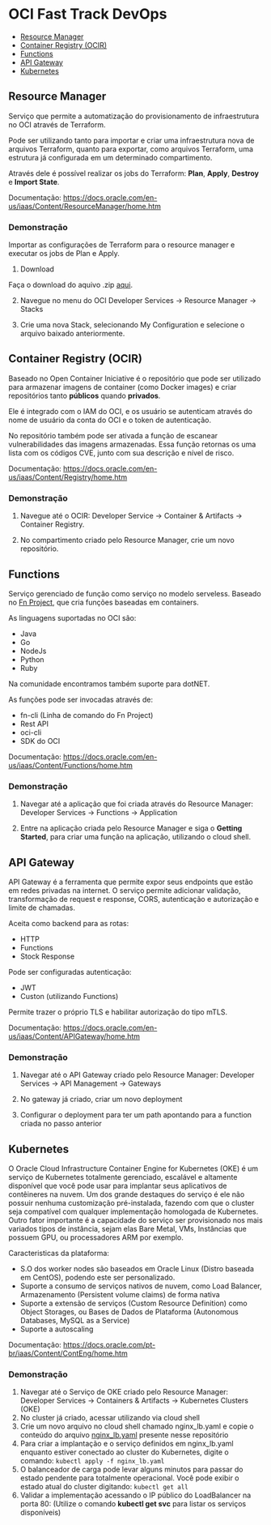 # OCI Fast Track DevOps

- [Resource Manager](#Resource-Manager)
- [Container Registry (OCIR)](#container-registry-ocir)
- [Functions](#functions)
- [API Gateway](#api-gateway)
- [Kubernetes](#kubernetes) 

## Resource Manager

Serviço que permite a automatização do provisionamento de infraestrutura no OCI através de Terraform.

Pode ser utilizando tanto para importar e criar uma infraestrutura nova de arquivos Terraform, quanto para exportar, como arquivos Terraform, uma estrutura já configurada em um determinado compartimento.

Através dele é possível realizar os jobs do Terraform: **Plan**, **Apply**, **Destroy** e **Import State**.

Documentação: https://docs.oracle.com/en-us/iaas/Content/ResourceManager/home.htm

### Demonstração

Importar as configurações de Terraform para o resource manager e executar os jobs de Plan e Apply.

1. Download

Faça o download do aquivo .zip [aqui](https://github.com/ChristoPedro/fasttrackdevops/raw/main/terraform/terraform.zip).

2. Navegue no menu do OCI Developer Services -> Resource Manager -> Stacks

3. Crie uma nova Stack, selecionando My Configuration e selecione o arquivo baixado anteriormente.

## Container Registry (OCIR)

Baseado no Open Container Iniciative é o repositório que pode ser utilizado para armazenar imagens de container (como Docker images) e criar repositórios tanto **públicos** quando **privados**.

Ele é integrado com o IAM do OCI, e os usuário se autenticam através do nome de usuário da conta do OCI e o token de autenticação.

No repositório também pode ser ativada a função de escanear vulnerabilidades das imagens armazenadas. Essa função retornas os uma lista com os códigos CVE, junto com sua descrição e nível de risco.

Documentação: https://docs.oracle.com/en-us/iaas/Content/Registry/home.htm

### Demonstração

1. Navegue até o OCIR: Developer Service -> Container & Artifacts -> Container Registry.

2. No compartimento criado pelo Resource Manager, crie um novo repositório.

## Functions

Serviço gerenciado de função como serviço no modelo serveless. Baseado no [Fn Project](https://fnproject.io/), que cria funções baseadas em containers.

As linguagens suportadas no OCI são:

- Java
- Go
- NodeJs
- Python
- Ruby

Na comunidade encontramos também suporte para dotNET.

As funções pode ser invocadas através de:

- fn-cli (Linha de comando do Fn Project)
- Rest API
- oci-cli
- SDK do OCI

Documentação: https://docs.oracle.com/en-us/iaas/Content/Functions/home.htm

### Demonstração

1. Navegar até a aplicação que foi criada através do Resource Manager: Developer Services -> Functions -> Application

2. Entre na aplicação criada pelo Resource Manager e siga o **Getting Started**, para criar uma função na aplicação, utilizando o cloud shell.

## API Gateway

API Gateway é a ferramenta que permite expor seus endpoints que estão em redes privadas na internet. O serviço permite adicionar validação, transformação de request e response, CORS, autenticação e autorização e limite de chamadas.

Aceita como backend para as rotas:

- HTTP
- Functions
- Stock Response

Pode ser configuradas autenticação:

- JWT
- Custon (utilizando Functions)

Permite trazer o próprio TLS e habilitar autorização do tipo mTLS.

Documentação: https://docs.oracle.com/en-us/iaas/Content/APIGateway/home.htm

### Demonstração

1. Navegar até o API Gateway criado pelo Resource Manager: Developer Services -> API Management -> Gateways

2. No gateway já criado, criar um novo deployment

3. Configurar o deployment para ter um path apontando para a function criada no passo anterior

## Kubernetes
 O Oracle Cloud Infrastructure Container Engine for Kubernetes (OKE) é um serviço de Kubernetes totalmente gerenciado, escalável e altamente disponível que você pode usar para implantar seus aplicativos de contêineres na nuvem. 
 Um dos grande destaques do serviço é ele não possuir nenhuma customização pré-instalada, fazendo com que o cluster seja compatível com qualquer implementação homologada de Kubernetes. Outro fator importante é a capacidade do serviço ser provisionado nos mais variados tipos de instância, sejam elas Bare Metal, VMs, Instâncias que possuem GPU, ou processadores ARM por exemplo.

 Caracteristicas da plataforma:
 - S.O dos worker nodes são baseados em Oracle Linux (Distro baseada em CentOS), podendo este ser personalizado.
 - Suporte a consumo de serviços nativos de nuvem, como Load Balancer, Armazenamento (Persistent volume claims) de forma nativa
 - Suporte a extensão de serviços (Custom Resource Definition) como Object Storages, ou Bases de Dados de Plataforma (Autonomous Databases, MySQL as a Service)
 - Suporte a autoscaling 

 Documentação: https://docs.oracle.com/pt-br/iaas/Content/ContEng/home.htm

 ### Demonstração

1. Navegar até o Serviço de OKE criado pelo Resource Manager: Developer Services -> Containers & Artifacts -> Kubernetes Clusters (OKE)
2. No cluster já criado, acessar utilizando via cloud shell
3. Crie um novo arquivo no cloud shell chamado nginx_lb.yaml e copie o conteúdo do arquivo [nginx_lb.yaml](nginx_lb.yaml) presente nesse repositório
4. Para criar a implantação e o serviço definidos em nginx_lb.yaml enquanto estiver conectado ao cluster do Kubernetes, digite o comando:
``` kubectl apply -f nginx_lb.yaml ```
5. O balanceador de carga pode levar alguns minutos para passar do estado pendente para totalmente operacional. Você pode exibir o estado atual do cluster digitando:
``` kubectl get all ```
6. Validar a implementação acessando o IP público do LoadBalancer na porta 80: (Utilize o comando  **kubectl get svc** para listar os serviços disponíveis)